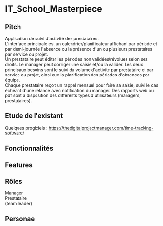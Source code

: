 # IT_School_Masterpiece

## Pitch

Application de suivi d'activité des prestataires.  
L'interface principale est un calendrier/planificateur affichant par période et par demi-journée l'absence ou la présence d'un ou plusieurs prestataires par service ou projet.  
Un prestataire peut éditer les périodes non validées/révolues selon ses droits. Le manager peut corriger une saisie et/ou la valider.
Les deux principaux besoins sont le suivi du volume d'activité par prestataire et par service ou projet, ainsi que la planification des périodes d'absences par équipe.  
Chaque prestataire reçoit un rappel mensuel pour faire sa saisie, suivi le cas échéant d'une relance avec notification du manager.
Des rapports web ou pdf sont à disposition des différents types d'utilisateurs (managers, prestataires).  


## Etude de l'existant

Quelques progiciels : https://thedigitalprojectmanager.com/time-tracking-software/  


## Fonctionnalités



## Features



## Rôles

Manager  
Prestataire  
(team leader)  

## Personae

